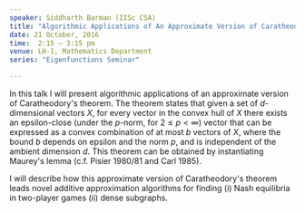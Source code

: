 ```yaml
---
speaker: Siddharth Barman (IISc CSA)
title: "Algorithmic Applications of An Approximate Version of Caratheodory's Theorem"
date: 21 October, 2016
time:  2:15 – 3:15 pm
venue: LH-1, Mathematics Department
series: "Eigenfunctions Seminar"

---
```


In this talk I will present algorithmic applications of an 
approximate version of Caratheodory's theorem. The theorem states that given a 
set of $d$-dimensional vectors $X$, for every vector in the convex hull of 
$X$ there exists an epsilon-close (under the $p$-norm, for $2 \leq p < \infty$) 
vector that can be expressed as a convex combination of at most $b$ vectors of $X$, 
where the bound $b$ depends on epsilon and the norm $p$, and is independent of
the ambient dimension $d$. This theorem can be obtained by instantiating 
Maurey's lemma (c.f. Pisier 1980/81 and Carl 1985).

I will describe how this approximate version of Caratheodory's theorem leads 
novel additive approximation algorithms for finding (i) Nash equilibria in 
two-player games (ii) dense subgraphs.
